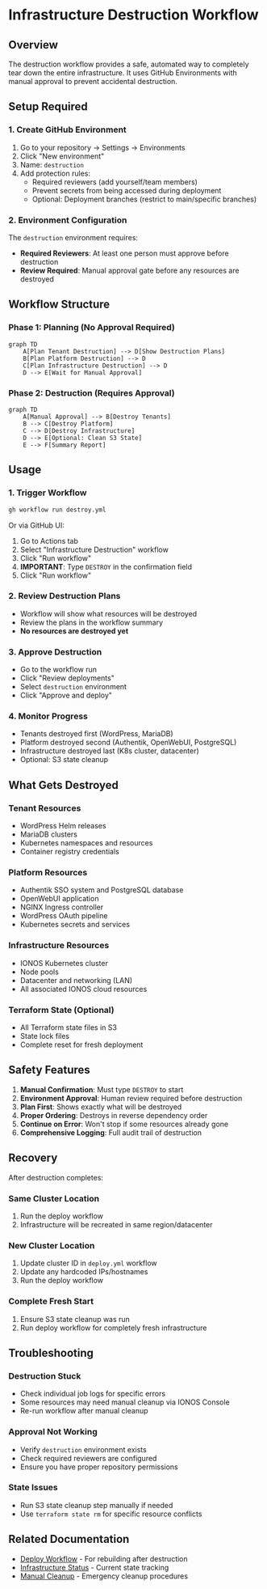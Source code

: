 # Infrastructure Destruction Workflow

## Overview

The destruction workflow provides a safe, automated way to completely tear down the entire infrastructure. It uses GitHub Environments with manual approval to prevent accidental destruction.

## Setup Required

### 1. Create GitHub Environment

1. Go to your repository → Settings → Environments
2. Click "New environment"
3. Name: `destruction`
4. Add protection rules:
   - Required reviewers (add yourself/team members)
   - Prevent secrets from being accessed during deployment
   - Optional: Deployment branches (restrict to main/specific branches)

### 2. Environment Configuration

The `destruction` environment requires:
- **Required Reviewers**: At least one person must approve before destruction
- **Review Required**: Manual approval gate before any resources are destroyed

## Workflow Structure

### Phase 1: Planning (No Approval Required)
```mermaid
graph TD
    A[Plan Tenant Destruction] --> D[Show Destruction Plans]
    B[Plan Platform Destruction] --> D
    C[Plan Infrastructure Destruction] --> D
    D --> E[Wait for Manual Approval]
```

### Phase 2: Destruction (Requires Approval)
```mermaid
graph TD
    A[Manual Approval] --> B[Destroy Tenants]
    B --> C[Destroy Platform]
    C --> D[Destroy Infrastructure]
    D --> E[Optional: Clean S3 State]
    E --> F[Summary Report]
```

## Usage

### 1. Trigger Workflow
```bash
gh workflow run destroy.yml
```

Or via GitHub UI:
1. Go to Actions tab
2. Select "Infrastructure Destruction" workflow
3. Click "Run workflow"
4. **IMPORTANT**: Type `DESTROY` in the confirmation field
5. Click "Run workflow"

### 2. Review Destruction Plans
- Workflow will show what resources will be destroyed
- Review the plans in the workflow summary
- **No resources are destroyed yet**

### 3. Approve Destruction
- Go to the workflow run
- Click "Review deployments"
- Select `destruction` environment
- Click "Approve and deploy"

### 4. Monitor Progress
- Tenants destroyed first (WordPress, MariaDB)
- Platform destroyed second (Authentik, OpenWebUI, PostgreSQL)
- Infrastructure destroyed last (K8s cluster, datacenter)
- Optional: S3 state cleanup

## What Gets Destroyed

### Tenant Resources
- WordPress Helm releases
- MariaDB clusters
- Kubernetes namespaces and resources
- Container registry credentials

### Platform Resources
- Authentik SSO system and PostgreSQL database
- OpenWebUI application
- NGINX Ingress controller
- WordPress OAuth pipeline
- Kubernetes secrets and services

### Infrastructure Resources
- IONOS Kubernetes cluster
- Node pools
- Datacenter and networking (LAN)
- All associated IONOS cloud resources

### Terraform State (Optional)
- All Terraform state files in S3
- State lock files
- Complete reset for fresh deployment

## Safety Features

1. **Manual Confirmation**: Must type `DESTROY` to start
2. **Environment Approval**: Human review required before destruction
3. **Plan First**: Shows exactly what will be destroyed
4. **Proper Ordering**: Destroys in reverse dependency order
5. **Continue on Error**: Won't stop if some resources already gone
6. **Comprehensive Logging**: Full audit trail of destruction

## Recovery

After destruction completes:

### Same Cluster Location
1. Run the deploy workflow
2. Infrastructure will be recreated in same region/datacenter

### New Cluster Location
1. Update cluster ID in `deploy.yml` workflow
2. Update any hardcoded IPs/hostnames
3. Run the deploy workflow

### Complete Fresh Start
1. Ensure S3 state cleanup was run
2. Run deploy workflow for completely fresh infrastructure

## Troubleshooting

### Destruction Stuck
- Check individual job logs for specific errors
- Some resources may need manual cleanup via IONOS Console
- Re-run workflow after manual cleanup

### Approval Not Working
- Verify `destruction` environment exists
- Check required reviewers are configured
- Ensure you have proper repository permissions

### State Issues
- Run S3 state cleanup step manually if needed
- Use `terraform state rm` for specific resource conflicts

## Related Documentation

- [Deploy Workflow](../README.md) - For rebuilding after destruction
- [Infrastructure Status](./INFRASTRUCTURE_STATUS.md) - Current state tracking
- [Manual Cleanup](../MANUAL_CLEANUP.md) - Emergency cleanup procedures